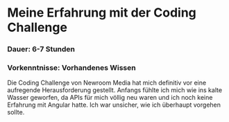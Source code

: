 # Meine Erfahrung mit der Coding Challenge


### Dauer: 6-7 Stunden
### Vorkenntnisse: Vorhandenes Wissen

Die Coding Challenge von Newroom Media hat mich definitiv vor eine aufregende Herausforderung gestellt. Anfangs fühlte ich mich wie ins kalte Wasser geworfen, da APIs für mich völlig neu waren und ich noch keine Erfahrung mit Angular hatte. Ich war unsicher, wie ich überhaupt vorgehen sollte.

